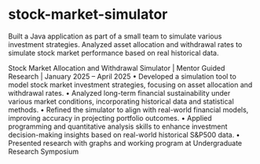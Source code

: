 # stock-market-simulator
Built a Java application as part of a small team to simulate various investment strategies. Analyzed asset allocation and withdrawal rates to simulate stock market performance based on real historical data.

Stock Market Allocation and Withdrawal Simulator | Mentor Guided Research | January 2025 – April 2025
• Developed a simulation tool to model stock market investment strategies, focusing on asset allocation and withdrawal rates.
• Analyzed long-term financial sustainability under various market conditions, incorporating historical data and statistical methods.
• Refined the simulator to align with real-world financial models, improving accuracy in projecting portfolio outcomes.
• Applied programming and quantitative analysis skills to enhance investment decision-making insights based on real-world historical S&P500 data.
• Presented research with graphs and working program at Undergraduate Research Symposium
